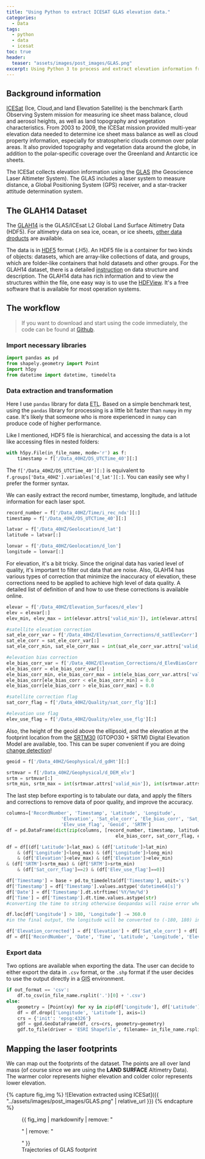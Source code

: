 ```yaml
---
title: "Using Python to extract ICESAT GLAS elevation data."
categories:
  - Data
tags:
  - python
  - data
  - icesat
toc: true
header:
  teaser: "assets/images/post_images/GLAS.png"
excerpt: Using Python 3 to process and extract elevation information from ICESat GLAH14 data product.
---
```


## Background information

[ICESat](https://icesat.gsfc.nasa.gov/icesat/) (Ice, Cloud,and land Elevation Satellite) is the benchmark Earth Observing System mission for measuring ice sheet mass balance, cloud and aerosol heights, as well as land topography and vegetation characteristics. From 2003 to 2009, the ICESat mission provided multi-year elevation data needed to determine ice sheet mass balance as well as cloud property information, especially for stratospheric clouds common over polar areas. It also provided topography and vegetation data around the globe, in addition to the polar-specific coverage over the Greenland and Antarctic ice sheets.

The ICESat collects elevation information using the [GLAS](https://icesat.gsfc.nasa.gov/icesat/glas.php) (the Geoscience Laser Altimeter System). The GLAS includes a laser system to measure distance, a Global Positioning System (GPS) receiver, and a star-tracker attitude determination system. 

## The GLAH14 Dataset

The [GLAH14](https://nsidc.org/data/glah14) is the GLAS/ICEsat L2 Global Land Surface Altimetry Data (HDF5). For altimetry data on sea ice, ocean, or ice sheets, [other data droducts](https://nsidc.org/data/glah14) are available. 

The data is in [HDF5](http://docs.h5py.org/en/latest/quick.html) format (.H5). An HDF5 file is a container for two kinds of objects: datasets, which are array-like collections of data, and groups, which are folder-like containers that hold datasets and other groups. For the GLAH14 dataset, there is a detailed [instruction](https://nsidc.org/data/docs/daac/glas_altimetry/data-dictionary-glah14.html) on data structure and description. The GLAH14 data has rich information and to view the structures within the file, one easy way is to use the [HDFView](https://support.hdfgroup.org/products/java/hdfview/). It's a free software that is available for most operation systems.

## The workflow

>If you want to download and start using the code immediately, the code can be found at [Github](https://github.com/luxiaoyu1987/research/blob/master/extract_elevation_from_glah14.py).

### Import necessary libraries

```python
import pandas as pd
from shapely.geometry import Point
import h5py
from datetime import datetime, timedelta
```

### Data extraction and transformation

Here I use `pandas` library for data <abbr title="Extraction, Transform, and Loading">ETL</abbr>. Based on a simple benchmark test, using the `pandas` library for processing is a little bit faster than `numpy` in my case. It's likely that someone who is more experienced in `numpy` can produce code of higher performance. 

Like I mentioned, HDF5 file is hierarchical, and accessing the data is a lot like accessing files in nested folders:

```python
with h5py.File(in_file_name, mode='r') as f:
    timestamp = f['/Data_40HZ/DS_UTCTime_40'][:]
```

The `f['/Data_40HZ/DS_UTCTime_40'][:]` is equivalent to `f.groups['Data_40HZ'].variables['d_lat'][:]`. You can easily see why I prefer the former syntax. 

We can easily extract the record number, timestamp, longitude, and latitude information for each laser spot. 

```python
record_number = f['/Data_40HZ/Time/i_rec_ndx'][:]
timestamp = f['/Data_40HZ/DS_UTCTime_40'][:]

latvar = f['/Data_40HZ/Geolocation/d_lat']
latitude = latvar[:]

lonvar = f['/Data_40HZ/Geolocation/d_lon']
longitude = lonvar[:]
```

For elevation, it's a bit tricky. Since the original data has varied level of quality, it's important to filter out data that are noise. Also, GLAH14 has various types of correction that minimize the inaccuracy of elevation, these corrections need to be applied to achieve high level of data quality. A detailed list of definition of and how to use these corrections is available online.

```python
elevar = f['/Data_40HZ/Elevation_Surfaces/d_elev']
elev = elevar[:]
elev_min, elev_max = int(elevar.attrs['valid_min']), int(elevar.attrs['valid_max'])

#satellite elevation correction
sat_ele_corr_var = f['/Data_40HZ/Elevation_Corrections/d_satElevCorr']
sat_ele_corr = sat_ele_corr_var[:]
sat_ele_corr_min, sat_ele_corr_max = int(sat_ele_corr_var.attrs['valid_min']), int(sat_ele_corr_var.attrs['valid_max'])

#elevation bias correction
ele_bias_corr_var = f['/Data_40HZ/Elevation_Corrections/d_ElevBiasCorr']
ele_bias_corr = ele_bias_corr_var[:]
ele_bias_corr_min, ele_bias_corr_max = int(ele_bias_corr_var.attrs['valid_min']), int(ele_bias_corr_var.attrs['valid_max'])
ele_bias_corr[ele_bias_corr < ele_bias_corr_min] = 0.0
ele_bias_corr[ele_bias_corr > ele_bias_corr_max] = 0.0

#satellite correction flag
sat_corr_flag = f['/Data_40HZ/Quality/sat_corr_flg'][:]

#elevation use flag
elev_use_flag = f['/Data_40HZ/Quality/elev_use_flg'][:]
```

Also, the height of the geoid above the ellipsoid, and the elevation at the footprint location from the [SRTM30](https://www2.jpl.nasa.gov/srtm/) (GTOPO30 + SRTM) Digital Elevation Model are available, too. This can be super convenient if you are doing [change detection](https://en.wikipedia.org/wiki/Change_detection_(GIS))!

```python
geoid = f['/Data_40HZ/Geophysical/d_gdHt'][:]

srtmvar = f['/Data_40HZ/Geophysical/d_DEM_elv']
srtm = srtmvar[:]
srtm_min, srtm_max = int(srtmvar.attrs['valid_min']), int(srtmvar.attrs['valid_max'])
```

The last step before exporting is to tabulate our data, and apply the filters and corrections to remove data of poor quality, and improve the accuracy.

```python
columns=['RecordNumber', 'Timestamp', 'Latitude', 'Longitude', 
                    'Elevation', 'Sat_ele_corr', 'Ele_bias_corr', 'Sat_corr_flag',
                    'Elev_use_flag', 'Geoid', 'SRTM']
df = pd.DataFrame(dict(zip(columns, [record_number, timestamp, latitude, longitude, elev, sat_ele_corr, 
                                        ele_bias_corr, sat_corr_flag, elev_use_flag, geoid, srtm])))

df = df[(df['Latitude']<lat_max) & (df['Latitude']>lat_min)
    & (df['Longitude']<long_max) & (df['Longitude']>long_min) 
    & (df['Elevation']<elev_max) & (df['Elevation']>elev_min)
& (df['SRTM']<srtm_max) & (df['SRTM']>srtm_min)
    & (df['Sat_corr_flag']==2) & (df['Elev_use_flag']==0)]

df['Timestamp'] = base + pd.to_timedelta(df['Timestamp'], unit='s')
df['Timestamp'] = df['Timestamp'].values.astype('datetime64[s]')
df['Date'] = df['Timestamp'].dt.strftime('%Y/%m/%d')
df['Time'] = df['Timestamp'].dt.time.values.astype(str)
#converting the time to string otherwise Geopandas will raise error when exporting as .shp

df.loc[df['Longitude'] > 180, 'Longitude'] -= 360.0
#in the final output, the longitude will be converted to (-180, 180) instead of (0, 360).

df['Elevation_corrected'] = df['Elevation'] + df['Sat_ele_corr'] + df['Ele_bias_corr'] - df['Geoid'] - 0.7
df = df[['RecordNumber', 'Date', 'Time', 'Latitude', 'Longitude', 'Elevation_corrected', 'SRTM']]
```

### Export data

Two options are available when exporting the data. The user can decide to either export the data in `.csv` format, or the `.shp` format if the user decides to use the output directly in a <abbr title="Geographical Information System">GIS</abbr> environment. 

```python
if out_format == 'csv':
    df.to_csv(in_file_name.rsplit('.')[0] + '.csv')
else:
    geometry = [Point(xy) for xy in zip(df['Longitude'], df['Latitude'])]
    df = df.drop(['Longitude', 'Latitude'], axis=1)
    crs = {'init': 'epsg:4326'}
    gdf = gpd.GeoDataFrame(df, crs=crs, geometry=geometry)
    gdf.to_file(driver = 'ESRI Shapefile', filename= in_file_name.rsplit('.')[0] + '.shp')
```

## Mapping the laser footprints

We can map out the footprints of the dataset. The points are all over land mass (of course since we are using the **LAND SURFACE** Altimetry Data). The warmer color represents higher elevation and colder color represents lower elevation.

{% capture fig_img %}
![Elevation extracted using ICESat]({{ "../assets/images/post_images/GLAS.png" | relative_url }})
{% endcapture %}

<figure>
  {{ fig_img | markdownify | remove: "<p>" | remove: "</p>" }}
  <figcaption style="center">Trajectories of GLAS footprint</figcaption>
</figure>
